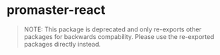 # promaster-react

> NOTE: This package is deprecated and only re-exports other packages for backwards compability. Please use the re-exported packages directly instead.
